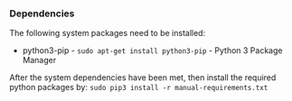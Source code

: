 ### Dependencies

The following system packages need to be installed:
* python3-pip - ```sudo apt-get install python3-pip``` - Python 3 Package Manager


After the system dependencies have been met, then install the required python packages by:
```sudo pip3 install -r manual-requirements.txt```
